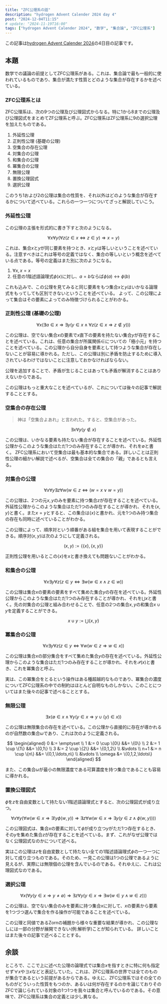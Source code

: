 ```yaml
---
title: "ZFC公理系の話"
description: "hydrogen Advent Calender 2024 day 4"
post: "2024-12-04T11:15"
# update: "2024-11-19T16:00"
tags: ["hydrogen Advent Calender 2024", "数学", "集合論", "ZFC公理系"]
---
```


この記事は[hydrogen Advent Calender 2024](https://adventar.org/calendars/10672)の4日目の記事です。

## 本題

数学での議論の前提としてZFC公理系がある。これは、集合論で最も一般的に使われているものであり、集合が満たす性質とどのような集合が存在するかを述べている。

### ZFC公理系とは

ZFC公理系は、次の9つの公理及び公理図式からなる。特に1から8までの公理及び公理図式をまとめてZF公理系と呼ぶ。ZFC公理系はZF公理系に9の選択公理を加えたものである。

1. 外延性公理
2. 正則性公理 (基礎の公理)
3. 空集合の存在公理
4. 対集合の公理
5. 和集合の公理
6. 冪集合の公理
7. 無限公理
8. 置換公理図式
9. 選択公理

このうち1および2の公理は集合の性質を、それ以外はどのような集合が存在するかについて述べている。これらの一つ一つについてざっと解説していこう。

### 外延性公理

この公理の主張を形式的に書き下すと次のようになる。

$$
\forall x \forall y (\forall z (z \in x \Leftrightarrow z \in y) \Rightarrow x = y)
$$

これは、集合$x$と$y$が同じ要素を持つとき、$x$と$y$は等しいということを述べている。注意すべきはこれは等号の定義ではなく、集合の等しいという概念を述べている点である。等号の定義はまた別に次のようになる。

1. $\forall x, x=x$
2. 任意の1階述語論理式$\phi(x)$に対し、$a=b$ならば$\phi(a)\leftrightarrow\phi(b)$

これも込みで、この公理を見てみると同じ要素をもつ集合$x$と$y$はいかなる論理式をもってしても区別できないということを述べている。
よって、この公理によって集合はその要素によってのみ特徴づけられることがわかる。

### 正則性公理 (基礎の公理)

$$
\forall x (\exists a \in x \Rightarrow \exists y (y \in x \land \forall z (z \in x \Rightarrow z \notin y)))
$$

この公理は、空でない集合$x$の要素で$x$直下の要素を持たない集合$y$が存在することを述べている。これは、任意の集合が所属関係$\in$についての「極小元」を持つことを述べている。この公理から自分自身を要素として持つような集合が存在しないことが容易に導かれる。ただし、この公理は別に矛盾を防止するために導入されているわけではないことに注意しておかなければならない。

公理を追加することで、矛盾が生じることはあっても矛盾が解消することはありえないからである。

この公理はもっと重大なことを述べているが、これについては後々の記事で解説することとする。

### 空集合の存在公理

> 神は「空集合よあれ」と言われた。すると、空集合があった。

$$
\exists x \forall y (y \notin x)
$$

この公理は、いかなる要素も持たない集合が存在することを述べている。外延性公理からこのような集合はただ1つのみ存在することが導かれ、それを$\emptyset$と書く。
ZFC公理系において空集合は最も基本的な集合である。詳しいことは正則性公理の細かい解説で述べるが、空集合は全ての集合の「親」であるとも言える。

### 対集合の公理

$$
\forall x \forall y \exists z \forall w(w \in z \Leftrightarrow (w = x \lor w = y))
$$

この公理は、2つの元$x,y$のみを要素に持つ集合$z$が存在することを述べている。外延性公理からこのような集合はただ1つのみ存在することが導かれ、それを$\{x,y\}$と書く。また$x=y$とすると、この集合は$\{x\}$と書かれ、元を1つのみ持つ集合の存在も同時に述べていることがわかる。

この公理によって、順序対という順番がある組を集合を用いて表現することができる。順序対$(x,y)$は次のようにして定義される。

$$
(x,y) := \{\{x\},\{x,y\}\}
$$

正則性公理を用いるとこの$\{x\}$を$x$と書き換えても問題ないことがわかる。

### 和集合の公理

$$
\forall x \exists y \forall z (z \in y \Leftrightarrow \exists w (w \in x \land z \in w))
$$

この公理は集合$x$の要素の要素をすべて集めた集合$y$の存在を述べている。外延性公理からこのような集合はただ1つのみ存在することが導かれ、それを$\bigcup x$と書く。先の対集合の公理と組み合わせることで、任意の2つの集合$x,y$の和集合$x\cup y$を定義することができる。

$$
x \cup y := \bigcup \{x,y\}
$$

### 冪集合の公理

$$
\forall x \exists y \forall z (z \in y \Leftrightarrow \forall w (w \in z \Rightarrow w \in x))
$$

この公理は集合$x$の部分集合をすべて集めた集合$y$の存在を述べている。外延性公理からこのような集合はただ1つのみ存在することが導かれ、それを$\mathcal{P}(x)$と書き、これを冪集合と呼ぶ。

実は、この冪集合をとるという操作はある種超越的なものであり、冪集合の濃度についてZFC公理系の中での制約はほとんど自明なものしかない。このことについてはまた後々の記事で述べることとする。

### 無限公理

$$
\exists x (\emptyset \in x \land \forall y (y \in x \Rightarrow y \cup \{y\} \in x))
$$

この公理は無限集合の存在を述べている。この公理から直接的に存在が導かれるのが自然数の集合$\omega$であり、これは次のように定義される。

$$
\begin{aligned}
0 &:= \emptyset \\
1 &:= 0 \cup \{0\} &&= \{0\} \\
2 &:= 1 \cup \{1\} &&= \{0,1\} \\
3 &:= 2 \cup \{2\} &&= \{0,1,2\} \\
&\vdots \\
n+1 &:= n \cup \{n\} &&= \{0,1,\ldots,n\} \\
&\vdots \\
\omega &= \{0,1,2,\ldots\}
\end{aligned}
$$

また、この集合$\omega$が最小の無限濃度である可算濃度を持つ集合であることも容易に導かれる。

### 置換公理図式

$\phi$を$z$を自由変数として持たない1階述語論理式とすると、次の公理図式が成り立つ。

$$
\forall x \forall y (\forall w (w \in x \Rightarrow \exists! y \phi(w,y)) \Rightarrow \exists z \forall w (w \in x \Rightarrow \exists y (y \in z \land \phi(w,y))))
$$

この公理図式は、集合$x$の要素に対して$\phi$が成り立つ$y$がただ1つ存在するとき、その$y$を集めた集合$z$が存在することを述べている。まず、これがなぜ公理ではなく公理図式なのかについて述べる。

実はこの公理は$z$を自由変数として持たない全ての1階述語論理式$\phi$の一つ一つに対して成り立つものである。そのため、一見この公理は1つの公理であるように見えるが、実際には無限個の公理を含んでいるのである。それゆえに、これは公理図式なのである。

### 選択公理

$$
\forall x (\forall y (y \in x \Rightarrow y \neq \emptyset) \Rightarrow \exists z \forall y (y \in x \Rightarrow \exists w (w \in y \land w \in z)))
$$

この公理は、空でない集合のみを要素に持つ集合$x$に対して、$x$の要素から要素を1つづつ選んで集合を作る操作が可能であることを述べている。

この公理と同値であるZornの補題から様々な重要な結果が導かれ、この公理なしには一部の分野が展開できない(例:解析学)ことが知られている。
詳しいことはまた後々の記事で述べることとする。

## 余談

ところで、ここで上に述べた公理の論理式では集合$x$を指すときに特に何も指定せず$\forall x$や$\exists x$などと表記していた。これは、ZFC公理系の世界では全てのものが集合であるという前提があるからである。ゆえに、ZFC公理系ではその全てのものがどういった性質をもつのか、あるいは何が存在するのかを論じておりそのZFCで論じられている対象の1つ1つを我々は集合と呼んでいるのである。その意味で、ZFC公理系は集合の定義とは少し異なる。
